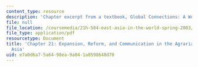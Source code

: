 ```yaml
---
content_type: resource
description: 'Chapter excerpt from a textbook, Global Connections: A World History.'
file: null
file_location: /coursemedia/21h-504-east-asia-in-the-world-spring-2003/e7a0d6a75a6498ea9a041a8598648d70_perdue_21.pdf
file_type: application/pdf
resourcetype: Document
title: 'Chapter 21: Expansion, Reform, and Communication in the Agrarian Empires of
  Asia'
uid: e7a0d6a7-5a64-98ea-9a04-1a8598648d70
---
```

